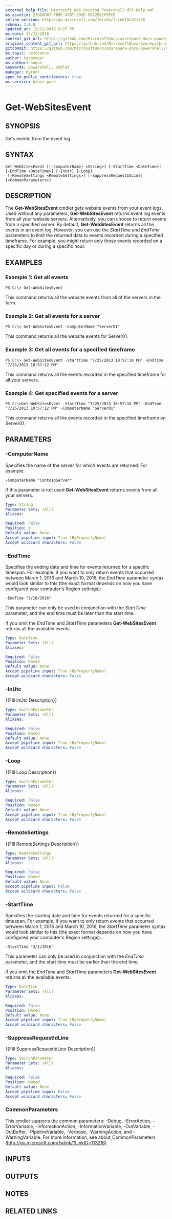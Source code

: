 ```yaml
---
external help file: Microsoft.Web.Hosting.Powershell.dll-Help.xml
ms.assetid: 239D6D67-FB9E-47B7-992E-5872E62F9FCD
online version: http://go.microsoft.com/fwlink/?LinkID=321230
schema: 2.0.0
updated_at: 12/12/2016 9:25 PM
ms.date: 12/12/2016
content_git_url: https://github.com/MicrosoftDocs/azurepack-docs-powershell/blob/live/AzurePack-cmdlets/Websites/v1.0/Get-WebSitesEvent.md
original_content_git_url: https://github.com/MicrosoftDocs/azurepack-docs-powershell/blob/live/AzurePack-cmdlets/Websites/v1.0/Get-WebSitesEvent.md
gitcommit: https://github.com/MicrosoftDocs/azurepack-docs-powershell/blob/b83cde31c8e8df3140400b62cc6698cfc8f37a47/AzurePack-cmdlets/Websites/v1.0/Get-WebSitesEvent.md
ms.topic: reference
author: tarameyer
ms.author: sngun
keywords: powershell, cmdlet
manager: byronr
open_to_public_contributors: true
ms.service: Azure-pack
---
```


# Get-WebSitesEvent

## SYNOPSIS
Gets events from the event log.

## SYNTAX

```
Get-WebSitesEvent [[-ComputerName] <String>] [-StartTime <DateTime>] [-EndTime <DateTime>] [-InUtc] [-Loop]
 [-RemoteSettings <RemoteSettings>] [-SuppressRequestIdLine] [<CommonParameters>]
```

## DESCRIPTION
The **Get-WebSitesEvent** cmdlet gets website events from your event logs.
Used without any parameters, **Get-WebSitesEvent** returns event log events from all your website servers.
Alternatively, you can choose to return events from a specified server.
By default, **Get-WebSitesEvent** returns all the events in an event log.
However, you can use the *StartTime* and *EndTime* parameters to limit the returned data to events recorded during a specified timeframe.
For example, you might return only those events recorded on a specific day or during a specific hour.

## EXAMPLES

### Example 1: Get all events
```
PS C:\> Get-WebSitesEvent
```

This command returns all the website events from all of the servers in the farm.

### Example 2: Get all events for a server
```
PS C:\> Get-WebSitesEvent -ComputerName "Server01"
```

This command returns all the website events for Server01.

### Example 3: Get all events for a specified timeframe
```
PS C:\> Get-WebSitesEvent -StartTime "7/25/2013 10:57:10 PM" -EndTime "7/25/2013 10:57:12 PM"
```

This command returns all the events recorded in the specified timeframe for all your servers.

### Example 4: Get specified events for a server
```
PS C:\>Get-WebSitesEvent -StartTime "7/25/2013 10:57:10 PM" -EndTime "7/25/2013 10:57:12 PM" -ComputerName "Server01"
```

This command returns all the events recorded in the specified timeframe on Server01.

## PARAMETERS

### -ComputerName
Specifies the name of the server for which events are returned.
For example:

`-ComputerName "ContosoServer"`

If this parameter is not used **Get-WebSitesEvent** returns events from all your servers.

```yaml
Type: String
Parameter Sets: (All)
Aliases: 

Required: False
Position: 0
Default value: None
Accept pipeline input: True (ByPropertyName)
Accept wildcard characters: False
```

### -EndTime
Specifies the ending date and time for events returned for a specific timespan.
For example, if you want to only return events that occurred between March 1, 2016 and March 10, 2016, the *EndTime* parameter syntax would look similar to this (the exact format depends on how you have configured your computer's Region settings):

`-EndTime "3/10/2016"`

This parameter can only be used in conjunction with the *StartTime* parameter, and the end time must be later than the start time.

If you omit the *EndTime* and *StartTime* parameters **Get-WebSitesEvent** returns all the available events.

```yaml
Type: DateTime
Parameter Sets: (All)
Aliases: 

Required: False
Position: Named
Default value: None
Accept pipeline input: True (ByPropertyName)
Accept wildcard characters: False
```

### -InUtc
{{Fill InUtc Description}}

```yaml
Type: SwitchParameter
Parameter Sets: (All)
Aliases: 

Required: False
Position: Named
Default value: None
Accept pipeline input: True (ByPropertyName)
Accept wildcard characters: False
```

### -Loop
{{Fill Loop Description}}

```yaml
Type: SwitchParameter
Parameter Sets: (All)
Aliases: 

Required: False
Position: Named
Default value: None
Accept pipeline input: True (ByPropertyName)
Accept wildcard characters: False
```

### -RemoteSettings
{{Fill RemoteSettings Description}}

```yaml
Type: RemoteSettings
Parameter Sets: (All)
Aliases: 

Required: False
Position: Named
Default value: None
Accept pipeline input: False
Accept wildcard characters: False
```

### -StartTime
Specifies the starting date and time for events returned for a specific timespan.
For example, if you want to only return events that occurred between March 1, 2016 and March 10, 2016, the *StartTime* parameter syntax would look similar to this (the exact format depends on how you have configured your computer's Region settings):

`-StartTime "3/1/2016"`

This parameter can only be used in conjunction with the *EndTime* parameter, and the start time must be earlier than the end time.

If you omit the *EndTime* and *StartTime* parameters **Get-WebSitesEvent** returns all the available events.

```yaml
Type: DateTime
Parameter Sets: (All)
Aliases: 

Required: False
Position: Named
Default value: None
Accept pipeline input: True (ByPropertyName)
Accept wildcard characters: False
```

### -SuppressRequestIdLine
{{Fill SuppressRequestIdLine Description}}

```yaml
Type: SwitchParameter
Parameter Sets: (All)
Aliases: 

Required: False
Position: Named
Default value: None
Accept pipeline input: False
Accept wildcard characters: False
```

### CommonParameters
This cmdlet supports the common parameters: -Debug, -ErrorAction, -ErrorVariable, -InformationAction, -InformationVariable, -OutVariable, -OutBuffer, -PipelineVariable, -Verbose, -WarningAction, and -WarningVariable. For more information, see about_CommonParameters (http://go.microsoft.com/fwlink/?LinkID=113216).

## INPUTS

## OUTPUTS

## NOTES

## RELATED LINKS

